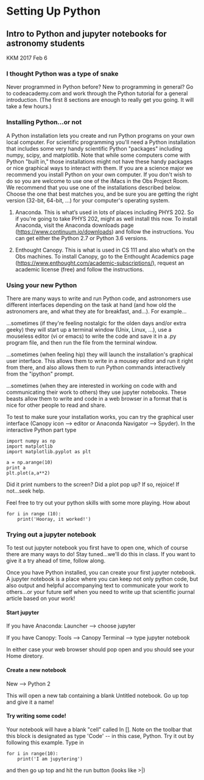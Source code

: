 # Setting Up Python

## Intro to Python and jupyter notebooks for astronomy students
KKM 2017 Feb 6

### I thought Python was a type of snake
Never programmed in Python before?  New to programming in general?  Go to codeacademy.com and work through the Python tutorial for a general introduction.  (The first 8 sections are enough to really get you going.  It will take a few hours.)

### Installing Python...or not
A Python installation lets you create and run Python programs on your own local computer. For scientific programming you'll need a Python installation that includes some very handy scientific Python "packages" including numpy, scipy, and matplotlib.  Note that while some computers come with Python "built in," those installations might not have these handy packages or nice graphical ways to interact with them. If you are a science major we recommend you install Python on your own computer.  If you don't wish to do so you are welcome to use one of the iMacs in the Obs Project Room.  We recommend that you use one of the installations described below.  Choose the one that best matches you, and be sure you are getting the right version (32-bit, 64-bit, ...) for your computer's operating system.

1) Anaconda.  This is what’s used in lots of places including PHYS 202.  So if you're going to take PHYS 202, might as well install this now.  To install Anaconda, visit the Anaconda downloads page (https://www.continuum.io/downloads) and follow the instructions.  You can get either the Python 2.7 or Python 3.6 versions.

2) Enthought Canopy.  This is what is used in CS 111 and also what’s on the Obs machines.  To install Canopy, go to the Enthought Academics page (https://www.enthought.com/academic-subscriptions/), request an academic license (free) and follow the instructions.

### Using your new Python
There are many ways to write and run Python code, and astronomers use different interfaces depending on the task at hand (and how old the astronomers are, and what they ate for breakfast, and...).  For example...
    
...sometimes (if they're feeling nostalgic for the olden days and/or extra geeky) they will start up a terminal window (Unix, Linux, ...), use a mouseless editor (vi or emacs) to write the code and save it in a .py program file, and then run the file from the terminal window.  
    
...sometimes (when feeling hip) they will launch the installation's graphical user interface.  This allows them to write in a mousey editor and run it right from there, and also allows them to run Python commands interactively from the "ipython" prompt.
    
...sometimes (when they are interested in working on code with and communicating their work to others) they use jupyter notebooks. These beasts allow them to write and code in a web browser in a format that is nice for other people to read and share.
    
To test to make sure your installation works, you can try the graphical user interface (Canopy icon --> editor or Anaconda Navigator --> Spyder). In the interactive Python part type

    import numpy as np
    import matplotlib
    import matplotlib.pyplot as plt
    
    a = np.arange(10)
    print a
    plt.plot(a,a**2)
    
Did it print numbers to the screen?  Did a plot pop up?  If so, rejoice!  If not...seek help. 

Feel free to try out your python skills with some more playing.  How about 

    for i in range (10):
        print('Hooray, it worked!')


### Trying out a jupyter notebook
To test out jupyter notebook you first have to open one, which of course there are many ways to do!
Stay tuned...we'll do this in class.  If you want to give it a try ahead of time, follow along.

Once you have Python installed, you can create your first jupyter notebook. A jupyter notebook is a place where you can keep not only python code, but also output and helpful accompanying text to communicate your work to others...or your future self when you need to write up that scientific journal article based on your work!

#### Start jupyter
If you have Anaconda: Launcher --> choose jupyter

If you have Canopy: Tools --> Canopy Terminal --> type jupyter notebook

In either case your web browser should pop open and you should see your Home diretory.

#### Create a new notebook
New --> Python 2

This will open a new tab containing a blank Untitled notebook. Go up top and give it a name!

#### Try writing some code!
Your notebook will have a blank "cell" called In []. Note on the toolbar that this block is designated as type 'Code' -- in this case, Python. Try it out by following this example.  Type in

    for i in range(10):
        print('I am jupytering')

and then go up top and hit the run button (looks like >|)

